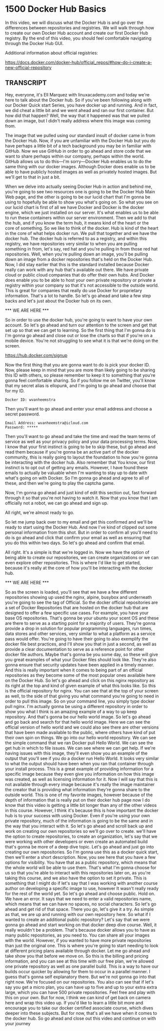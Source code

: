 # 1500 Docker Hub Basics

In this video, we will discuss what the Docker Hub is and go over the differences between repositories and registries. We will walk through how to create our own Docker Hub account and create our first Docker Hub registry. By the end of this video, you should feel comfortable navigating through the Docker Hub GUI.

Additional information about official registries:

https://docs.docker.com/docker-hub/official_repos/#how-do-i-create-a-new-official-repository

## TRANSCRIPT

Hey, everyone, it's Ell Marquez with linuxacademy.com and today we're here to talk about the Docker hub. So if you've been following along with our Docker Quick start Series, you have docker up and running. And in fact, we did cheat a little bit and we went ahead and ran our first container. But how did that happen? Well, the way that it happened was that we pulled down an image, but I didn't really address where this image was coming from. 

The image that we pulled using our standard insult of docker came in from the Docker Hub. Now, if you are unfamiliar with the Docker Hub but you do have perhaps a little bit of a tech background you may be in familiar with GitHub. Now we use GitHub in order to go ahead and store code that we want to share perhaps within our company, perhaps within the world. GitHub allows us to do this—I'm sorry—Docker Hub enables us to do the same thing with our docker images. Although Docker does enable us to be able to have publicly hosted images as well as privately hosted images. But we'll get to that in just a bit. 

When we delve into actually seeing Docker Hub in action and behind me, you're going to see two resources one is going to be the Docker Hub Main Web page, and the other is going to be our lucid chart that I'm gonna be using to hopefully be able to show you what's going on. So what you see on our lucid chart is first of all we have Docker and Docker is the docker engine, which we just installed on our server. It's what enables us to be able to run these containers within our server environment. Then we add to that the hub, and if you know the term hub, it means kind of the heart or the core of something. So we like to think of the docker. Hub is kind of the heart in the core of what helps docker run. We pull that together and we have the docker hub. The docker hub is referred to as a registry, and within this registry, we have repositories very similar to when you are pulling something in from, let's say, red hat and you're pulling in from those red hat repositories. Well, when you're pulling down an image, you'll be pulling down an image from a docker repositories that's held on the Docker Hub. Now, I did stay earlier that this is the standard installed because Docker really can work with any hub that's available out there. We have private cloud or public cloud companies that do offer their own hubs. And Docker does enable you to be able to host your own private repository or private a registry within your company so that it's not accessible to the outside world. This is great for companies that really do use Docker for proprietary information. That's a lot to handle. So let's go ahead and take a few step backs and let's just about the Docker hub on its own. 

*** WE ARE HERE ***

So in order to use the docker hub, you're going to want to have your own account. So let's go ahead and turn our attention to the screen and get that set up so that we can get to learning. So the first thing that I'm gonna do is I'm gonna go ahead and close out or lose the charts so that if you're on a mobile device. You're not struggling to see what it is that we're doing on the screen. 

https://hub.docker.com/signup

Now the first thing that you are gonna want to do is pick your docker ID. Now, please keep in mind that you are more than likely going to be sharing this ID with others, so please remember to keep it to something that you're gonna feel comfortable sharing. So if you follow me on Twitter, you'll know that my secret alias is ellopunk, and I'm going to go ahead and choose that for my ID. 

```
Docker ID: wvanheemstra
```

Then you'll want to go ahead and enter your email address and choose a secret password. 

```
Email Address: wvanheemstra@icloud.com
Password: *****
```

Then you'll want to go ahead and take the time and read the team terms of service as well as your privacy policy and your data processing terms. Now, I know that your first instinct is going to be to skip these, but go ahead and read them because if you're gonna be an active part of the docker community, this is really going to layout the foundation to how you're gonna be interacting with the docker hub. Also remember that You know, our first instinct is to opt out of getting any emails. However, I have found these emails to actually be valuable when I'm wanting to stay up to date with what's going on with Docker. So I'm gonna go ahead and agree to all of these, and then we're going to play the captcha game. 

Now, I'm gonna go ahead and just kind of edit this section out, fast forward through it so that you're not having to watch it. Now that you know that I am officially not a robot, we can go ahead and sign up. 

All right, we're almost ready to go. 

So let me jump back over to my email and get this confirmed and we'll be ready to start using the Docker Hub. And now I've kind of clipped out some personal information from this shot. But in order to confirm all you'll need to do is go ahead and click that confirm your email as well as ensuring that you do this within two days. So let's go ahead and confirm that email. 

All right. It's a simple is that we're logged in. Now we have the option of being able to create our repositories, we can create organizations or we can even explore other repositories. This is where I'd like to get started, because it's really at the core of how you'll be interacting with the docker hub. 

*** WE ARE HERE ***

So as the screen is loaded, you'll see that we have a few different repositories showing up used the nginx, alpine, busybox and underneath you're going to see the tag of Official. So the docker official repositories are a set of Docker Repositories that are hosted on the docker hub that are designed to offer a few specific use cases. For example, you have your base OS repositories. That's gonna be your ubuntu your scent OS and these are there to serve as a starting point for a majority of users. They're gonna provide a drop in solution for popular programming languages, run times, data stores and other services, very similar to what a platform as a service pass would offer. You're going to have their going to also exemplify the docker file best practices, and I'll show you that in just a second, as well as provide a clear documentation to serve as a reference point for other docker file authors. Maybe that's gonna be you some day, so these will give you great examples of what your Docker files should look like. They're also gonna ensure that security updates have been applied in a timely manner. And this is really important when it comes to being part of an official repositories as they become some of the most popular ones available here on the Docker Hub. So let's go ahead and click on this nginx repository as its right at the top and kind of given example of what this looks like. So this is the official repository for nginx. You can see that at the top of your screen as well, to the side of that giving you what command you're going to need in order to pull this image. So on your command line, you simply type docker pull nginx. I'm actually gonna be using a different repository in order to show you what I think is an amazing example of a way to up keep repository. And that's gonna be our hello world image. So let's go ahead and go back and search for that hello world image. Here we can see the official version of hello world and we could also see there are other versions that have been made available to the public, where others have kind of put their own spin on things. We go into our hello world repository. We can see the simple command that we ran Docker pull Hello World. We can see the get hub in which to file issues. We can see where we can get help. If we're having issues with this image, they'll even show you an example of the output that you'll see if you do a docker run Hello World. It looks very similar to what the output should have been when you ran that container through your install process. This is a great example of providing information for a specific image because they even give you information on how this image was created, as well as licensing information for it. Now I will say that this is not available through every image because it's really the image maintainer the creator that is providing what information they're gonna share to the outside world. This is one of my favorite images, however because of the depth of information that is really put on their docker hub page now I do know that this video is getting a little bit longer than any of the other videos in this course. However, I think it's because this is how important the docker hub is to your success with using Docker. Even if you're using your own private repository, much of the information is going to be the same and in the way that you interact with it. So let's go ahead and scroll back up and work on creating our own repositories so we'll go over to create. we'll have the option to create repositories, to create an organization, let's say that we were working with other developers or even create an automated build that's gonna be more of a deep dive topic. Let's go ahead and just go into creating our own repositories. So I'm gonna use this as a docker quick start, then we'll enter a short description. Now, you see here that you have a few options for visibility. You have that as a public repository, which means that the whole world will be able to use them. That's what I'm gonna choose for us so that you're able to interact with this repositories later on, as you're taking this course, and we also have the option to set it private. This is something that I might do if let's say that I was working with another course author on developing a specific image to use, however It wasn't really ready for the rest of the world yet. So let's go ahead and choose public. Hold on. We have an error. It says that we need to enter a valid repositories name, which means that we can have no spaces, no social characters. So let's go ahead and get rid of that space. There you go, let's give it a try. As simple as that, we are up and running with our own repository here. So what if I wanted to create an additional public repository? Let's say that we were gonna go ahead and start working on that docker deep dive course. Well, it really wouldn't be a problem. That's because docker allows you to have as many public repositories, as you need to. You can share all your images with the world. However, if you wanted to have more private repositories than just the original one. This is where you're going to start needing to look at different pricing plans available through docker. Let me go ahead and take show you that before we move on. So this is the billing and pricing information, and you can see at this time with our free plan, we're allowed one private repository as well as one parallel build. This is a way to have our builds occur quicker by allowing for them to occur in a parallel manner. I guess that's gonna self explanatory there. But we're not gonna go into that right now. We're focused on our repositories. You also can see that if let's say you get a micro plan, you can have up to five and up to your extra extra large, which you can have 500 private repositories. Feel free and play with this on your own. But for now, I think we can kind of get back on camera here and wrap this video up. If you'd like to learn a little bit more and encourage you to take our docker certified associate course, which dives deeper into these subjects. But for now, that's all we have when it comes to the docker hub. So go ahead and close out this video and continue on with your journey
